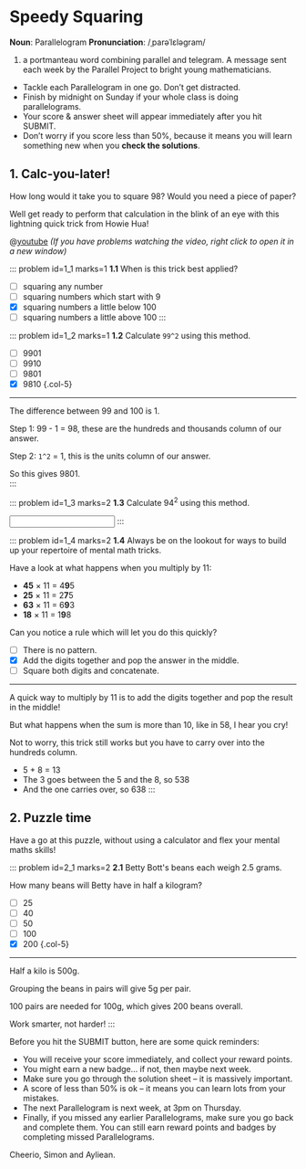 # Speedy Squaring

<div class="dictionary">

__Noun__: Parallelogram
__Pronunciation__: /ˌparəˈlɛləɡram/

1. a portmanteau word combining parallel and telegram. A message sent each week by the Parallel Project to bright young mathematicians.

</div>

*	Tackle each Parallelogram in one go. Don’t get distracted.
*	Finish by midnight on Sunday if your whole class is doing parallelograms.
*	Your score & answer sheet will appear immediately after you hit SUBMIT.
*	Don’t worry if you score less than 50%, because it means you will learn something new when you __check the solutions__.


## 1. Calc-you-later!

How long would it take you to square 98? Would you need a piece of paper?  

Well get ready to perform that calculation in the blink of an eye with this lightning quick trick from Howie Hua!

 @[youtube](IFIokf2ymS8?rel=0) _(If you have problems watching the video, right click to open it in a new window)_

::: problem id=1_1 marks=1
__1.1__ When is this trick best applied?

* [ ] squaring any number
* [ ] squaring numbers which start with 9
* [x] squaring numbers a little below 100
* [ ] squaring numbers a little above 100
:::

::: problem id=1_2 marks=1
__1.2__ Calculate `99^2` using this method.

* [ ] 9901
* [ ] 9910
* [ ] 9801
* [x] 9810
{.col-5}

---

The difference between 99 and 100 is 1.  

Step 1: 99 - 1 = 98, these are the hundreds and thousands column of our answer.  

Step 2: `1^2` = 1, this is the units column of our answer.  

So this gives 9801.  
:::

::: problem id=1_3 marks=2
__1.3__ Calculate 94<sup>2</sup> using this method.

<input type="number" solution="8836"/>
:::

::: problem id=1_4 marks=2
__1.4__ Always be on the lookout for ways to build up your repertoire of mental math tricks.  

Have a look at what happens when you multiply by 11:

* <b>45</b> × 11 = 4<b>9</b>5
* <b>25</b> × 11 = 2<b>7</b>5
* <b>63</b> × 11 = 6<b>9</b>3
* <b>18</b> × 11 = 1<b>9</b>8

Can you notice a rule which will let you do this quickly?

* [ ] There is no pattern.
* [x] Add the digits together and pop the answer in the middle.
* [ ] Square both digits and concatenate.

---

A quick way to multiply by 11 is to add the digits together and pop the result in the middle!  

But what happens when the sum is more than 10, like in 58, I hear you cry!  

Not to worry, this trick still works but you have to carry over into the hundreds column.

* 5 + 8 = 13
* The 3 goes between the 5 and the 8, so 538
* And the one carries over, so 638
:::


## 2. Puzzle time

Have a go at this puzzle, without using a calculator and flex your mental maths skills!

::: problem id=2_1 marks=2
__2.1__ Betty Bott's beans each weigh 2.5 grams.  

How many beans will Betty have in half a kilogram?

* [ ] 25
* [ ] 40
* [ ] 50
* [ ] 100
* [x] 200
{.col-5}

---

Half a kilo is 500g.  

Grouping the beans in pairs will give 5g per pair.  

100 pairs are needed for 100g, which gives 200 beans overall.  

Work smarter, not harder!
:::

Before you hit the SUBMIT button, here are some quick reminders:

*	You will receive your score immediately, and collect your reward points.
*	You might earn a new badge... if not, then maybe next week.
*	Make sure you go through the solution sheet – it is massively important.
*	A score of less than 50% is ok – it means you can learn lots from your mistakes.
*	The next Parallelogram is next week, at 3pm on Thursday.
*	Finally, if you missed any earlier Parallelograms, make sure you go back and complete them. You can still earn reward points and badges by completing missed Parallelograms.

Cheerio,
Simon and Ayliean.